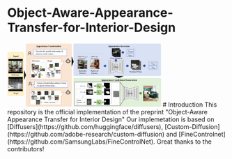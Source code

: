 # Object-Aware-Appearance-Transfer-for-Interior-Design
<img src="./assets/pipeline.png" width="70%"/>
# Introduction
 This repository is the official implementation of the preprint "Object-Aware Appearance Transfer for Interior Design"
 Our implemetation is based on [Diffusers](https://github.com/huggingface/diffusers), [Custom-Diffusion](https://github.com/adobe-research/custom-diffusion) and [FineControlnet](https://github.com/SamsungLabs/FineControlNet). Great thanks to the contributors!

